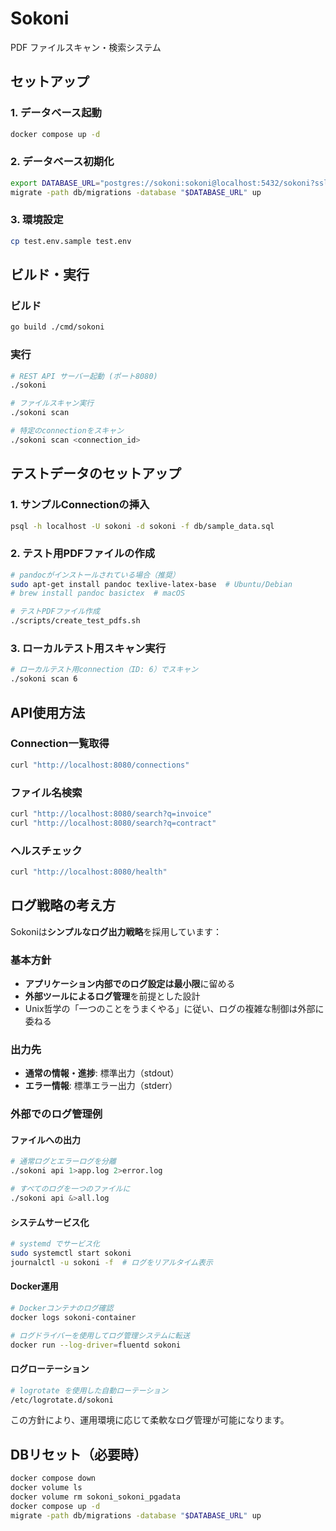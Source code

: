 # Sokoni

PDF ファイルスキャン・検索システム

## セットアップ

### 1. データベース起動

```bash
docker compose up -d
```

### 2. データベース初期化

```bash
export DATABASE_URL="postgres://sokoni:sokoni@localhost:5432/sokoni?sslmode=disable"
migrate -path db/migrations -database "$DATABASE_URL" up
```

### 3. 環境設定

```bash
cp test.env.sample test.env
```

## ビルド・実行

### ビルド

```bash
go build ./cmd/sokoni
```

### 実行

```bash
# REST API サーバー起動 (ポート8080)
./sokoni

# ファイルスキャン実行
./sokoni scan

# 特定のconnectionをスキャン
./sokoni scan <connection_id>
```

## テストデータのセットアップ

### 1. サンプルConnectionの挿入

```bash
psql -h localhost -U sokoni -d sokoni -f db/sample_data.sql
```

### 2. テスト用PDFファイルの作成

```bash
# pandocがインストールされている場合（推奨）
sudo apt-get install pandoc texlive-latex-base  # Ubuntu/Debian
# brew install pandoc basictex  # macOS

# テストPDFファイル作成
./scripts/create_test_pdfs.sh
```

### 3. ローカルテスト用スキャン実行

```bash
# ローカルテスト用connection（ID: 6）でスキャン
./sokoni scan 6
```

## API使用方法

### Connection一覧取得

```bash
curl "http://localhost:8080/connections"
```

### ファイル名検索

```bash
curl "http://localhost:8080/search?q=invoice"
curl "http://localhost:8080/search?q=contract"
```

### ヘルスチェック

```bash
curl "http://localhost:8080/health"
```

## ログ戦略の考え方

Sokoniは**シンプルなログ出力戦略**を採用しています：

### 基本方針
- **アプリケーション内部でのログ設定は最小限**に留める
- **外部ツールによるログ管理**を前提とした設計
- Unix哲学の「一つのことをうまくやる」に従い、ログの複雑な制御は外部に委ねる

### 出力先
- **通常の情報・進捗**: 標準出力（stdout）
- **エラー情報**: 標準エラー出力（stderr）

### 外部でのログ管理例

#### ファイルへの出力
```bash
# 通常ログとエラーログを分離
./sokoni api 1>app.log 2>error.log

# すべてのログを一つのファイルに
./sokoni api &>all.log
```

#### システムサービス化
```bash
# systemd でサービス化
sudo systemctl start sokoni
journalctl -u sokoni -f  # ログをリアルタイム表示
```

#### Docker運用
```bash
# Dockerコンテナのログ確認
docker logs sokoni-container

# ログドライバーを使用してログ管理システムに転送
docker run --log-driver=fluentd sokoni
```

#### ログローテーション
```bash
# logrotate を使用した自動ローテーション
/etc/logrotate.d/sokoni
```

この方針により、運用環境に応じて柔軟なログ管理が可能になります。

## DBリセット（必要時）

```bash
docker compose down
docker volume ls 
docker volume rm sokoni_sokoni_pgadata
docker compose up -d
migrate -path db/migrations -database "$DATABASE_URL" up
```